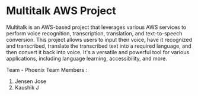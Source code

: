 # Multitalk AWS Project

Multitalk is an AWS-based project that leverages various AWS services to perform voice recognition, transcription, translation, and text-to-speech conversion. This project allows users to input their voice, have it recognized and transcribed, translate the transcribed text into a required language, and then convert it back into voice. It's a versatile and powerful tool for various applications, including language learning, accessibility, and more.

Team - Phoenix
Team Members :
1. Jensen Jose
2. Kaushik J